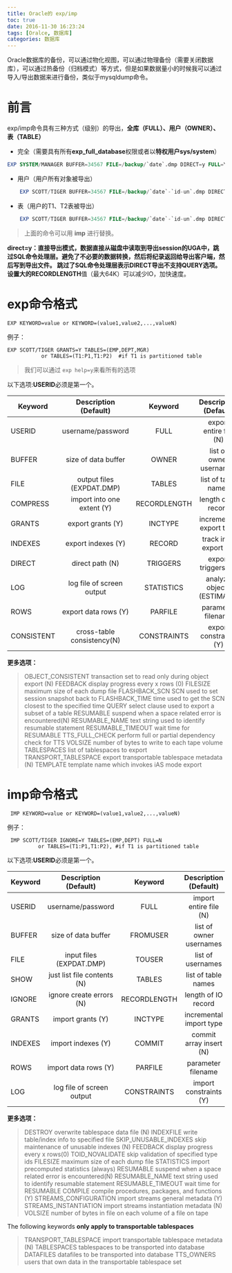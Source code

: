 ```yaml
---
title: Oracle的 exp/imp
toc: true
date: 2016-11-30 16:23:24
tags: [Oralce, 数据库]
categories: 数据库
---
```

Oracle数据库的备份，可以通过物化视图，可以通过物理备份（需要关闭数据库），可以通过热备份（归档模式）等方式，但是如果数据量小的时候我可以通过导入/导出数据来进行备份，类似于mysqldump命令。
<!--more-->
# 前言
exp/imp命令具有三种方式（级别）的导出，**全库（FULL）、用户（OWNER）、表（TABLE）**
- 完全（需要具有所有**exp_full_database**权限或者以**特权用户sys/system**）
```sql
EXP SYSTEM/MANAGER BUFFER=34567 FILE=/backup/`date`.dmp DIRECT=y FULL=Y
```
- 用户（用户所有对象被导出）
```sql
	EXP SCOTT/TIGER BUFFER=34567 FILE=/backup/`date`-`id-un`.dmp DIRECT=y OWNER=SCOTT
```
- 表（用户的T1、T2表被导出）
```sql
	EXP SCOTT/TIGER BUFFER=34567 FILE=/backup/`date`-`id-un`.dmp DIRECT=y OWNER=SCOTT TABLES=(T1,T2)
```
> 上面的命令可以用 **imp** 进行替换。 

**direct=y：**直接导出模式，数据直接从磁盘中读取到导出session的UGA中，跳过SQL命令处理层。避免了不必要的数据转换，然后将纪录返回给导出客户端，然后写到导出文件。 
跳过了SQL命令处理层表示DIRECT导出不支持QUERY选项。
设置大的**RECORDLENGTH**值（最大64K）可以减少IO，加快速度。
# exp命令格式

	EXP KEYWORD=value or KEYWORD=(value1,value2,...,valueN)
例子：

	EXP SCOTT/TIGER GRANTS=Y TABLES=(EMP,DEPT,MGR)
	           or TABLES=(T1:P1,T1:P2)  #if T1 is partitioned table
> 我们可以通过 `exp help=y`来看所有的选项

以下选项:**USERID**必须是第一个。

|Keyword    |Description (Default)      |Keyword      |Description (Default)|
|-----------|:-------------------------:|:-----------:|:-------------------:|
|USERID     |username/password          |FULL         |export entire file (N)|
|BUFFER     |size of data buffer        |OWNER        |list of owner usernames|
|FILE       |output files (EXPDAT.DMP)  |TABLES       |list of table names|
|COMPRESS   |import into one extent (Y) |RECORDLENGTH |length of IO record|
|GRANTS     |export grants (Y)          |INCTYPE      |incremental export type|
|INDEXES    |export indexes (Y)         |RECORD       |track incr. export (Y)|
|DIRECT     |direct path (N)            |TRIGGERS     |export triggers (Y)|
|LOG        |log file of screen output  |STATISTICS   |analyze objects (ESTIMATE)|
|ROWS       |export data rows (Y)       |PARFILE      |parameter filename|
|CONSISTENT |cross-table consistency(N) |CONSTRAINTS  |export constraints (Y)|

**更多选项：**
>OBJECT_CONSISTENT    transaction set to read only during object export (N)
>FEEDBACK             display progress every x rows (0)
>FILESIZE             maximum size of each dump file
>FLASHBACK_SCN        SCN used to set session snapshot back to
>FLASHBACK_TIME       time used to get the SCN closest to the specified time
>QUERY                select clause used to export a subset of a table
>RESUMABLE            suspend when a space related error is encountered(N)
>RESUMABLE_NAME       text string used to identify resumable statement
>RESUMABLE_TIMEOUT    wait time for RESUMABLE 
>TTS_FULL_CHECK       perform full or partial dependency check for TTS
>VOLSIZE              number of bytes to write to each tape volume
>TABLESPACES          list of tablespaces to export
>TRANSPORT_TABLESPACE export transportable tablespace metadata (N)
>TEMPLATE             template name which invokes iAS mode export

# imp命令格式

     IMP KEYWORD=value or KEYWORD=(value1,value2,...,valueN)
例子：

     IMP SCOTT/TIGER IGNORE=Y TABLES=(EMP,DEPT) FULL=N
              or TABLES=(T1:P1,T1:P2), #if T1 is partitioned table

以下选项:**USERID**必须是第一个。

|Keyword  |Description (Default)       |Keyword      |Description (Default)|
|---------|:--------------------------:|:-----------:|:-------------------:|
|USERID   |username/password           |FULL         |import entire file (N)|
|BUFFER   |size of data buffer         |FROMUSER     |list of owner usernames|
|FILE     |input files (EXPDAT.DMP)    |TOUSER       |list of usernames|
|SHOW     |just list file contents (N) |TABLES       |list of table names|
|IGNORE   |ignore create errors (N)    |RECORDLENGTH |length of IO record|
|GRANTS   |import grants (Y)           |INCTYPE      |incremental import type|
|INDEXES  |import indexes (Y)          |COMMIT       |commit array insert (N)|
|ROWS     |import data rows (Y)        |PARFILE      |parameter filename|
|LOG      |log file of screen output   |CONSTRAINTS  |import constraints (Y)|

**更多选项：**
>DESTROY                overwrite tablespace data file (N)
>INDEXFILE              write table/index info to specified file
>SKIP_UNUSABLE_INDEXES  skip maintenance of unusable indexes (N)
>FEEDBACK               display progress every x rows(0)
>TOID_NOVALIDATE        skip validation of specified type ids 
>FILESIZE               maximum size of each dump file
>STATISTICS             import precomputed statistics (always)
>RESUMABLE              suspend when a space related error is encountered(N)
>RESUMABLE_NAME         text string used to identify resumable statement
>RESUMABLE_TIMEOUT      wait time for RESUMABLE 
>COMPILE                compile procedures, packages, and functions (Y)
>STREAMS_CONFIGURATION  import streams general metadata (Y)
>STREAMS_INSTANTIATION  import streams instantiation metadata (N)
>VOLSIZE                number of bytes in file on each volume of a file on tape

The following keywords **only apply to transportable tablespaces**
>TRANSPORT_TABLESPACE import transportable tablespace metadata (N)
>TABLESPACES tablespaces to be transported into database
>DATAFILES datafiles to be transported into database
>TTS_OWNERS users that own data in the transportable tablespace set
